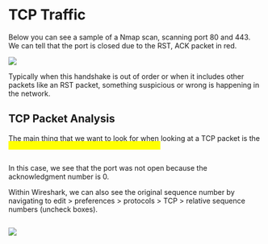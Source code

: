 # TCP Traffic

Below you can see a sample of a Nmap scan, scanning port 80 and 443. We can tell that the port is closed due to the RST, ACK packet in red.

![](https://assets.tryhackme.com/additional/wireshark101/25.png)

Typically when this handshake is out of order or when it includes other packets like an RST packet, something suspicious or wrong is happening in the network.



## TCP Packet Analysis

&#x20;The main thing that we want to look for when looking at a TCP packet is the <mark style="color:yellow;">**`sequence number and acknowledgment number.`**</mark>

<figure><img src="https://assets.tryhackme.com/additional/wireshark101/27.png" alt=""><figcaption></figcaption></figure>

In this case, we see that the port was not open because the acknowledgment number is 0.&#x20;

Within Wireshark, we can also see the original sequence number by navigating to edit > preferences > protocols > TCP > relative sequence numbers (uncheck boxes).

<figure><img src="https://assets.tryhackme.com/additional/wireshark101/28.png" alt=""><figcaption></figcaption></figure>

![](https://assets.tryhackme.com/additional/wireshark101/29.png)
